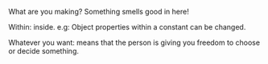 What are you making? Something smells good in here!

Within: inside. e.g: Object properties within a constant can be changed.

Whatever you want: means that the person is giving you freedom to choose or decide something.